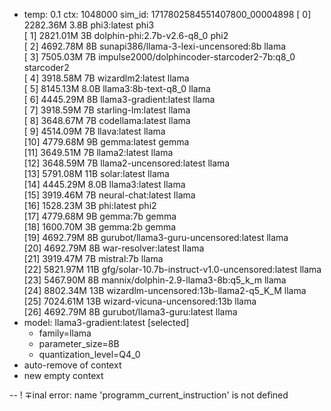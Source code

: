 * temp: 0.1 ctx: 1048000 sim_id: 1717802584551407800_00004898
[ 0] 2282.36M 3.8B phi3:latest                      phi3        
[ 1] 2821.01M 3B   dolphin-phi:2.7b-v2.6-q8_0       phi2        
[ 2] 4692.78M 8B   sunapi386/llama-3-lexi-uncensored:8b llama       
[ 3] 7505.03M 7B   impulse2000/dolphincoder-starcoder2-7b:q8_0 starcoder2  
[ 4] 3918.58M 7B   wizardlm2:latest                 llama       
[ 5] 8145.13M 8.0B llama3:8b-text-q8_0              llama       
[ 6] 4445.29M 8B   llama3-gradient:latest           llama       
[ 7] 3918.59M 7B   starling-lm:latest               llama       
[ 8] 3648.67M 7B   codellama:latest                 llama       
[ 9] 4514.09M 7B   llava:latest                     llama       
[10] 4779.68M 9B   gemma:latest                     gemma       
[11] 3649.51M 7B   llama2:latest                    llama       
[12] 3648.59M 7B   llama2-uncensored:latest         llama       
[13] 5791.08M 11B  solar:latest                     llama       
[14] 4445.29M 8.0B llama3:latest                    llama       
[15] 3919.46M 7B   neural-chat:latest               llama       
[16] 1528.23M 3B   phi:latest                       phi2        
[17] 4779.68M 9B   gemma:7b                         gemma       
[18] 1600.70M 3B   gemma:2b                         gemma       
[19] 4692.79M 8B   gurubot/llama3-guru-uncensored:latest llama       
[20] 4692.79M 8B   war-resolver:latest              llama       
[21] 3919.47M 7B   mistral:7b                       llama       
[22] 5821.97M 11B  gfg/solar-10.7b-instruct-v1.0-uncensored:latest llama       
[23] 5467.90M 8B   mannix/dolphin-2.9-llama3-8b:q5_k_m llama       
[24] 8802.34M 13B  wizardlm-uncensored:13b-llama2-q5_K_M llama       
[25] 7024.61M 13B  wizard-vicuna-uncensored:13b     llama       
[26] 4692.79M 8B   gurubot/llama3-guru:latest       llama       
* model: llama3-gradient:latest [selected]
	* family=llama
	* parameter_size=8B
	* quantization_level=Q4_0
* auto-remove of context
* new empty context


--
! ∓inal error: name 'programm_current_instruction' is not defined
